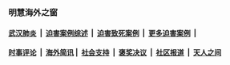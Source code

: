 
### 明慧海外之窗

####  [武汉肺炎](indexes/365.md?t=01021500) &nbsp;|&nbsp;  [迫害案例综述](indexes/328.md?t=01021500) &nbsp;|&nbsp; [迫害致死案例](indexes/277.md?t=01021500)  &nbsp;|&nbsp; [更多迫害案例](indexes/81.md?t=01021500)  &nbsp;|&nbsp; 
####  [时事评论](indexes/251.md?t=01021500) &nbsp;|&nbsp; [海外简讯](indexes/245.md?t=01021500)&nbsp;|&nbsp;  [社会支持](indexes/140.md?t=01021500) &nbsp;|&nbsp; [褒奖决议](indexes/282.md?t=01021500) &nbsp;|&nbsp; [社区报道](indexes/91.md?t=01021500)  &nbsp;|&nbsp; [天人之间](indexes/78.md?t=01021500) 

